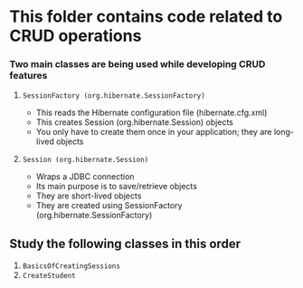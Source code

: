 # This folder contains code related to CRUD operations

### Two main classes are being used while developing CRUD features

1. `SessionFactory (org.hibernate.SessionFactory)`
	- This reads the Hibernate configuration file (hibernate.cfg.xml)
	- This creates Session (org.hibernate.Session) objects
	- You only have to create them once in your application; they are long-lived objects

2. `Session (org.hibernate.Session)`
	- Wraps a JDBC connection
	- Its main purpose is to save/retrieve objects
	- They are short-lived objects
	- They are created using SessionFactory (org.hibernate.SessionFactory)
	
	
	
## Study the following classes in this order

1. `BasicsOfCreatingSessions`
2. `CreateStudent`
